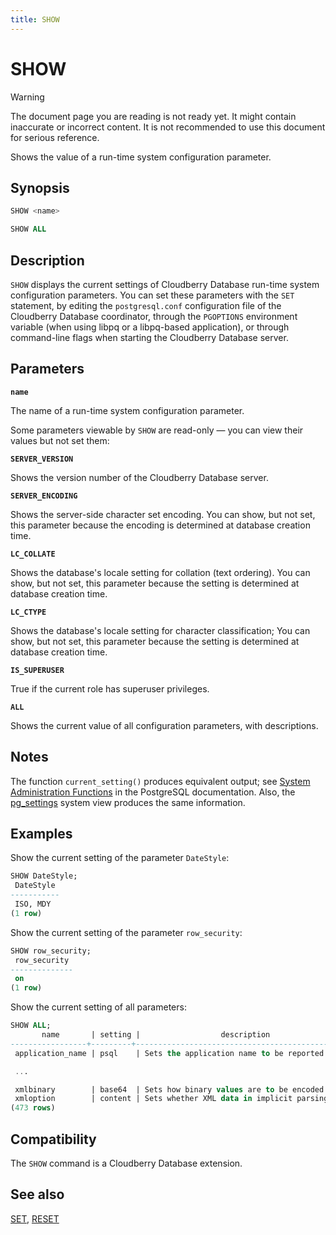 ```yaml
---
title: SHOW
---
```


# SHOW

> [!WARNING]
> The document page you are reading is not ready yet. It might contain inaccurate or incorrect content. It is not recommended to use this document for serious reference.

Shows the value of a run-time system configuration parameter.

## Synopsis

```sql
SHOW <name>

SHOW ALL
```

## Description

`SHOW` displays the current settings of Cloudberry Database run-time system configuration parameters. You can set these parameters with the `SET` statement, by editing the `postgresql.conf` configuration file of the Cloudberry Database coordinator, through the `PGOPTIONS` environment variable (when using libpq or a libpq-based application), or through command-line flags when starting the Cloudberry Database server.


## Parameters

**`name`**

The name of a run-time system configuration parameter.

Some parameters viewable by `SHOW` are read-only — you can view their values but not set them:

**`SERVER_VERSION`**

Shows the version number of the Cloudberry Database server.

**`SERVER_ENCODING`**

Shows the server-side character set encoding. You can show, but not set, this parameter because the encoding is determined at database creation time.

**`LC_COLLATE`**

Shows the database's locale setting for collation (text ordering). You can show, but not set, this parameter because the setting is determined at database creation time.

**`LC_CTYPE`**

Shows the database's locale setting for character classification; You can show, but not set, this parameter because the setting is determined at database creation time.

**`IS_SUPERUSER`**

True if the current role has superuser privileges.

**`ALL`**

Shows the current value of all configuration parameters, with descriptions.

## Notes

The function `current_setting()` produces equivalent output; see [System Administration Functions](https://www.postgresql.org/docs/12/functions-admin.html) in the PostgreSQL documentation. Also, the [pg_settings](https://www.postgresql.org/docs/12/view-pg-settings.html) system view produces the same information.

## Examples

Show the current setting of the parameter `DateStyle`:

```sql
SHOW DateStyle;
 DateStyle
-----------
 ISO, MDY
(1 row)
```

Show the current setting of the parameter `row_security`:

```sql
SHOW row_security;
 row_security
--------------
 on
(1 row)
```

Show the current setting of all parameters:

```sql
SHOW ALL;
       name       | setting |                  description
-----------------+---------+----------------------------------------------------
 application_name | psql    | Sets the application name to be reported in sta...

 ...

 xmlbinary        | base64  | Sets how binary values are to be encoded in XML.
 xmloption        | content | Sets whether XML data in implicit parsing and s...
(473 rows)
```

## Compatibility

The `SHOW` command is a Cloudberry Database extension.

## See also

[SET](/docs/sql-stmts/sql-stmt-set.md), [RESET](/docs/sql-stmts/sql-stmt-reset.md)
